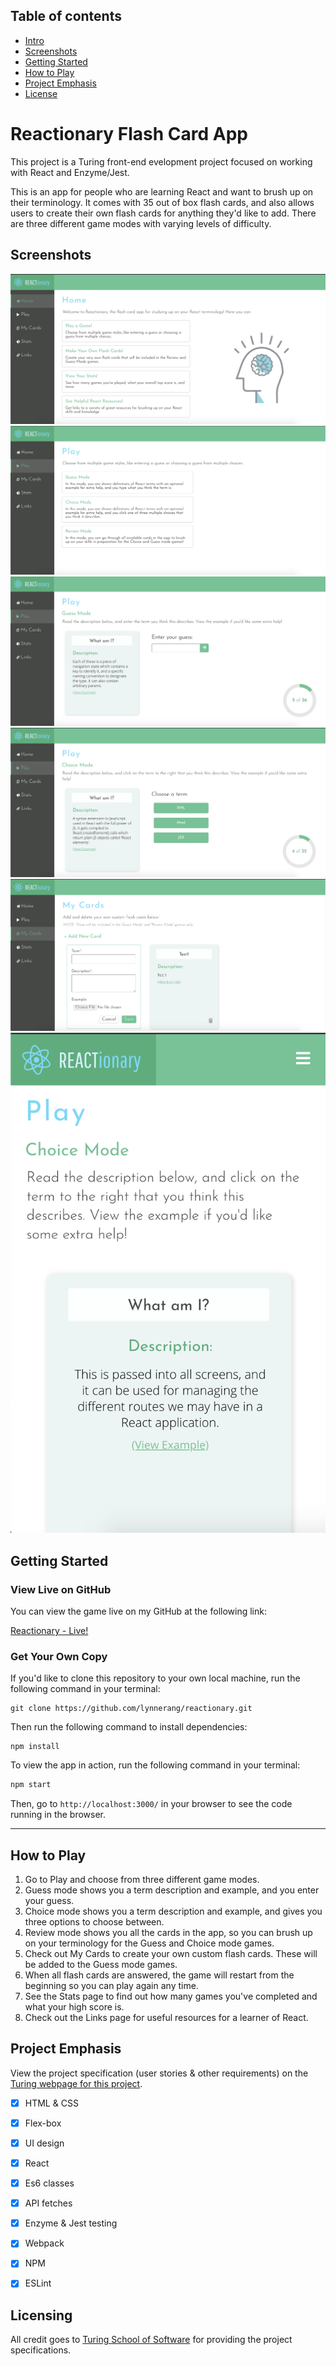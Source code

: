 

## Table of contents
* [Intro](#Reactionary-Flash=Card-App)
* [Screenshots](#Screenshots)
* [Getting Started](#Getting-Started)
* [How to Play](#How-to-Play)
* [Project Emphasis](#Project-Emphasis)
* [License](#License)

# Reactionary Flash Card App

This project is a Turing front-end evelopment project focused on working with React and Enzyme/Jest.

This is an app for people who are learning React and want to brush up on their terminology.  It comes with 35 out of box flash cards, and also allows users to create their own flash cards for anything they'd like to add.  There are three different game modes with varying levels of difficulty.


## Screenshots

![Home page](/screenshots/1.png)
![Play page](/screenshots/2.png)
![Guess game mode](/screenshots/3.png)
![Multiple choice game mode](/screenshots/4.png)
![Custom cards page](/screenshots/5.png)
![Mobile view](/screenshots/6.png)


## Getting Started

### View Live on GitHub

You can view the game live on my GitHub at the following link:

<a href="https://lynnerang.github.io/reactionary/">Reactionary - Live!</a>

### Get Your Own Copy

If you'd like to clone this repository to your own local machine, run the following command in your terminal:

```shell
git clone https://github.com/lynnerang/reactionary.git
```

Then run the following command to install dependencies:

```shell
npm install
```

To view the app in action, run the following command in your terminal:

```bash
npm start
```

Then, go to `http://localhost:3000/` in your browser to see the code running in the browser.

---

## How to Play

1. Go to Play and choose from three different game modes.
2. Guess mode shows you a term description and example, and you enter your guess.
3. Choice mode shows you a term description and example, and gives you three options to choose between.
4. Review mode shows you all the cards in the app, so you can brush up on your terminology for the Guess and Choice mode games.
5. Check out My Cards to create your own custom flash cards.  These will be added to the Guess mode games.
6. When all flash cards are answered, the game will restart from the beginning so you can play again any time.
7. See the Stats page to find out how many games you've completed and what your high score is.
8. Check out the Links page for useful resources for a learner of React.


## Project Emphasis

View the project specification (user stories & other requirements) on the <a href="http://frontend.turing.io/projects/module-2/family-feud">Turing webpage for this project</a>.

- [x] HTML & CSS 
- [x] Flex-box
- [x] UI design
- [x] React
- [x] Es6 classes
- [x] API fetches
- [x] Enzyme & Jest testing
- [x] Webpack
- [x] NPM
- [x] ESLint


## Licensing

All credit goes to <a href="turing.io">Turing School of Software</a> for providing the project specifications.
